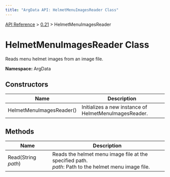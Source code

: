 ```yaml
---
title: "ArgData API: HelmetMenuImagesReader Class"
---
```


[API Reference](/argdata/api/) &gt; [0.21](/argdata/api/0.21/) &gt; HelmetMenuImagesReader

# HelmetMenuImagesReader Class

Reads menu helmet images from an image file.

**Namespace:** ArgData

## Constructors

<table class="table table-bordered table-striped ">
<thead>
  <tr>
    <th>Name</th>
    <th>Description</th>
  </tr>
</thead>
<tbody>
  <tr>
    <td>HelmetMenuImagesReader()</td>
    <td>Initializes a new instance of HelmetMenuImagesReader.</td>
  </tr>
</tbody>
</table>


## Methods

<table class="table table-bordered table-striped ">
<thead>
  <tr>
    <th>Name</th>
    <th>Description</th>
  </tr>
</thead>
<tbody>
  <tr>
    <td>Read(String <em>path</em>)</td>
    <td>Reads the helmet menu image file at the specified path.<br /><em>path</em>: Path to the helmet menu image file.<br /></td>
  </tr>
</tbody>
</table>


